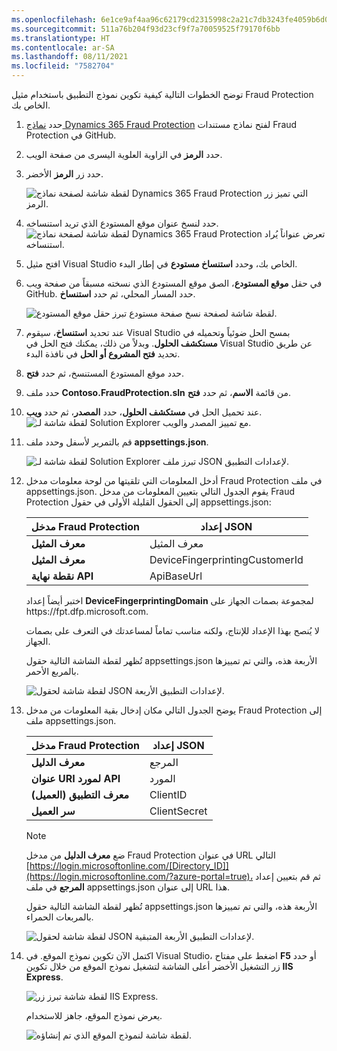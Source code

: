 ```yaml
---
ms.openlocfilehash: 6e1ce9af4aa96c62179cd2315998c2a21c7db3243fe4059b6d062fd24c5dedb7
ms.sourcegitcommit: 511a76b204f93d23cf9f7a70059525f79170f6bb
ms.translationtype: HT
ms.contentlocale: ar-SA
ms.lasthandoff: 08/11/2021
ms.locfileid: "7582704"
---
```

توضح الخطوات التالية كيفية تكوين نموذج التطبيق باستخدام مثيل Fraud Protection الخاص بك.

1. حدد [نماذج Dynamics 365 Fraud Protection](https://github.com/microsoft/Dynamics-365-Fraud-Protection-Samples/tree/master/src/?azure-portal=true) لفتح نماذج مستندات Fraud Protection في GitHub.

2.  حدد **الرمز** في الزاوية العلوية اليسرى من صفحة الويب.

3.  حدد زر **الرمز** الأخضر.
    
    ![لقطة شاشة لصفحة نماذج Dynamics 365 Fraud Protection التي تميز زر الرمز.](../media/code-button-ssm.png)

4.  حدد لنسخ عنوان موقع المستودع الذي تريد استنساخه.
    ![لقطة شاشة لصفحة نماذج Dynamics 365 Fraud Protection تعرض عنواناً يُراد استنساخه.](../media/address-to-clone-ssm.png)

5.  افتح مثيل Visual Studio الخاص بك، وحدد **استنساخ مستودع** في إطار البدء.

6.  في حقل **موقع المستودع**، الصق موقع المستودع الذي نسخته مسبقاً من صفحة ويب GitHub. حدد المسار المحلي، ثم حدد **استنساخ**.

    ![لقطة شاشة لصفحة نسخ صفحة مستودع تبرز حقل موقع المستودع.](../media/clone-repository-ssm.png)

7.  عند تحديد **استنساخ**، سيقوم Visual Studio بمسح الحل ضوئياً وتحميله في **مستكشف الحلول**. وبدلاً من ذلك، يمكنك فتح الحل في Visual Studio عن طريق تحديد **فتح المشروع أو الحل** في نافذة البدء.

8.  حدد موقع المستودع المستنسخ، ثم حدد **فتح**.

9.  حدد ملف **Contoso.FraudProtection.sln** من قائمة **الاسم**، ثم حدد **فتح**.

10. عند تحميل الحل في **مستكشف الحلول**، حدد **المصدر**، ثم حدد **ويب**.
    ![لقطة شاشة لـ Solution Explorer مع تمييز المصدر والويب.](../media/src-web-ssm.png)

11. قم بالتمرير لأسفل وحدد ملف **appsettings.json**.

    ![لقطة شاشة لـ Solution Explorer تبرز ملف JSON لإعدادات التطبيق.](../media/app-settings-json-ssm.png)

12. أدخل المعلومات التي تلقيتها من لوحة معلومات مدخل Fraud Protection في ملف appsettings.json. يقوم الجدول التالي بتعيين المعلومات من مدخل Fraud Protection إلى الحقول القليلة الأولى في حقول appsettings.json:

    | **مدخل Fraud Protection** | **إعداد JSON** |
     | ------------- | ------------- |
     | **معرف المثيل** | معرف المثيل |
     | **معرف المثيل** | DeviceFingerprintingCustomerId |
     | **نقطة نهاية API** | ApiBaseUrl |
 
    اختبر أيضاً إعداد **DeviceFingerprintingDomain** لمجموعة بصمات الجهاز على https:\//fpt.dfp.microsoft.com.

    لا يُنصح بهذا الإعداد للإنتاج، ولكنه مناسب تماماً لمساعدتك في التعرف على بصمات الجهاز.

    تُظهر لقطة الشاشة التالية حقول appsettings.json الأربعة هذه، والتي تم تمييزها بالمربع الأحمر.

    ![لقطة شاشة لحقول JSON لإعدادات التطبيق الأربعة.](../media/app-settings-json-fields-ssm.png)

13. يوضح الجدول التالي مكان إدخال بقية المعلومات من مدخل Fraud Protection إلى ملف appsettings.json.

    |**مدخل Fraud Protection** | **إعداد JSON**|
    | ------------- | ------------- |
     | **معرف الدليل** | المرجع|
     | **عنوان URI لمورد API** | المورد |
    | **معرف التطبيق (العميل)** | ClientID |
    | **سر العميل** | ClientSecret |


    > [!NOTE]
    > ضع **معرف الدليل** من مدخل Fraud Protection في عنوان URL التالي [https://login.microsoftonline.com/[Directory_ID]](https://login.microsoftonline.com/?azure-portal=true)، ثم قم بتعيين إعداد **المرجع** في ملف appsettings.json إلى عنوان URL هذا. 

    تُظهر لقطة الشاشة التالية حقول appsettings.json الأربعة هذه، والتي تم تمييزها بالمربعات الحمراء.

    ![لقطة شاشة لحقول JSON لإعدادات التطبيق الأربعة المتبقية.](../media/remaining-app-settings-json-fields-ssm.png)

14. اكتمل الآن تكوين نموذج الموقع. في Visual Studio، اضغط على مفتاح **F5** أو حدد زر التشغيل الأخضر أعلى الشاشة لتشغيل نموذج الموقع من خلال تكوين **IIS Express**.
 
    ![لقطة شاشة تبرز زر IIS Express.](../media/iis-express-ssm.png)

    يعرض نموذج الموقع، جاهز للاستخدام.

    ![لقطة شاشة لنموذج الموقع الذي تم إنشاؤه.](../media/sample-site-ss.png)



